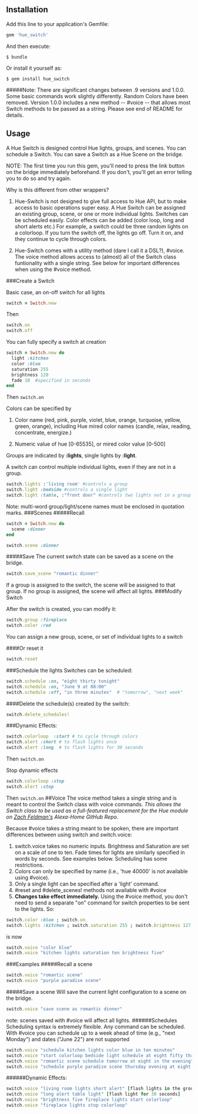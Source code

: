 
## Installation
Add this line to your application's Gemfile:
```ruby
gem 'hue_switch'
```
And then execute:

    $ bundle

Or install it yourself as:

    $ gem install hue_switch
    
#####Note: There are significant changes between .9 versions and 1.0.0. Some basic commands work slightly differently. Random Colors have been removed. Version 1.0.0 includes a new method -- #voice -- that allows most Switch methods to be passed as a string. Please see end of README for details.

## Usage
A Hue Switch is designed control Hue lights, groups, and scenes. You can schedule a Switch. You can save a Switch as a Hue Scene on the bridge.

NOTE: The first time you run this gem, you'll need to press the link button on the bridge immediately beforehand. If you don't, you'll get an error telling you to do so and try again.

Why is this different from other wrappers?  

1. Hue-Switch is not designed to give full access to Hue API, but to make access to basic operations super easy. A Hue Switch can be assigned an existing group, scene, or one or more individual lights. Switches can be scheduled easily. Color effects can be added (color loop, long and short alerts etc.) For example, a switch could be three random lights on a colorloop. If you turn the switch off, the lights go off. Turn it on, and they continue to cycle through colors.

2. Hue-Switch comes with a utility method (dare I call it a DSL?), #voice. The voice method allows access to (almost) all of the Switch class funtionality with a single string. See below for important differences when using the #voice method.

###Create a Switch

Basic case, an on-off switch for all lights
```ruby
switch = Switch.new
```

Then
```ruby
switch.on
switch.off
```
You can fully specify a switch at creation

```ruby
switch = Switch.new do
  light :kitchen
  color :blue
  saturation 255
  brightness 120
  fade 10  #specified in seconds
end
```
Then `switch.on`

Colors can be specified by

1. Color name (red, pink, purple, violet, blue, orange, turquoise, yellow, green, orange), including Hue mired color names (candle, relax, reading, concentrate, energize.)

2. Numeric value of hue [0-65535], or mired color value [0-500]

Groups are indicated by **:lights**, single lights by **:light**.

A switch can control multiple individual lights, even if they are not in a group.

```ruby
switch.lights :'living room' #controls a group
switch.light :bedside #controls a single light
switch.light :table, :"front door" #controls two lights not in a group together.
```
Note: multi-word group/light/scene names must be enclosed in quotation marks.
###Scenes
#####Recall
```ruby
switch = Switch.new do
  scene :dinner
end

switch.scene :dinner
```
#####Save
The current switch state can be saved as a scene on the bridge.
```ruby
switch.save_scene "romantic dinner"
```
If a group is assigned to the switch, the scene will be assigned to that group. If no group is assigned, the scene will affect all lights.
###Modify Switch

After the switch is created, you can modify it:
```ruby
switch.group :fireplace
switch.color :red
```
You can assign a new group, scene, or set of individual lights to a switch

####Or reset it
```ruby
switch.reset
```
###Schedule the lights
Switches can be scheduled:

```ruby
switch.schedule :on, "eight thirty tonight"
switch.schedule :on, "June 9 at 08:00"
switch.schedule :off, "in three minutes"  # "tomorrow", "next week"
```

####Delete the schedule(s) created by the switch:

```ruby
switch.delete_schedules!
```
###Dynamic Effects:
```ruby
switch.colorloop  :start # to cycle through colors
switch.alert :short # to flash lights once
switch.alert :long  # to flash lights for 30 seconds
```
Then `switch.on`

Stop dynamic effects
```ruby
switch.colorloop :stop
switch.alert :stop
```
Then `switch.on`
##Voice
The voice method takes a single string and is meant to control the Switch class with voice commands. *This allows the Switch class to be used as a full-featured replacement for the Hue module on [Zach Feldman's](https://github.com/zachfeldman/alexa-home) Alexa-Home GitHub Repo.*

Because #voice takes a string meant to be spoken, there are important differences between using switch and switch.voice:

1. switch.voice takes no numeric inputs. Brightness and Saturation are set on a scale of one to ten. Fade times for lights are similarly specified in words by seconds. See examples below. Scheduling has some restrictions.
2. Colors can only be specified by name (i.e., 'hue 40000' is not available using #voice).
3. Only a single light can be specified after a 'light' command.
4. \#reset and #delete_scenes! methods not available with #voice
5. **Changes take effect immediately.** Using the #voice method, you don't need to send a separate "on" command for switch properties to be sent to the lights. So:

```ruby
switch.color :blue ; switch.on
switch.lights :kitchen ; switch.saturation 255 ; switch.brightness 127 ; switch.on
```
is now
```ruby
switch.voice "color blue"
switch.voice "kitchen lights saturation ten brightness five"
```
###Examples
#####Recall a scene
```ruby
switch.voice "romantic scene"
switch.voice "purple paradise scene"
```
#####Save a scene
Will save the current light configuration to a scene on the bridge.
```ruby
switch.voice "save scene as romantic dinner"
```
note: scenes saved with \#voice will affect all lights.
######Schedules
Scheduling syntax is extremely flexible. Any command can be scheduled. With \#voice you can schedule up to a week ahead of time (e.g., "next Monday") and dates ("June 22") are not supported
```ruby
switch.voice "schedule kitchen lights color blue in ten minutes"
switch.voice "start colorloop bedside light schedule at eight fifty three next Friday"
switch.voice "romantic scene schedule tomorrow at eight in the evening"
switch.voice "schedule purple paradise scene thursday evening at eight forty five"
```
######Dynamic Effects:
```ruby
switch.voice "living room lights short alert" [flash lights in the group once]
switch.voice "long alert table light" [flash light for 30 seconds]
switch.voice "brightness five fireplace lights start colorloop"
switch.voice "fireplace lights stop colorloop"
```







